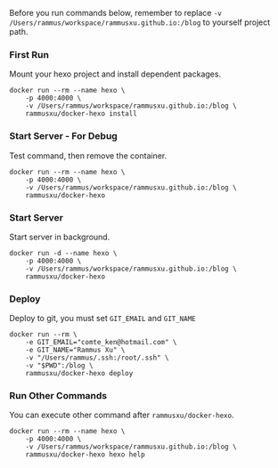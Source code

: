 Before you run commands below, remember to replace `-v /Users/rammus/workspace/rammusxu.github.io:/blog` to yourself project path.

### First Run

Mount your hexo project and install dependent packages.

```
docker run --rm --name hexo \
    -p 4000:4000 \
    -v /Users/rammus/workspace/rammusxu.github.io:/blog \
    rammusxu/docker-hexo install
```

### Start Server - For Debug

Test command, then remove the container.

```
docker run --rm --name hexo \
    -p 4000:4000 \
    -v /Users/rammus/workspace/rammusxu.github.io:/blog \
    rammusxu/docker-hexo
```

### Start Server

Start server in background.

```
docker run -d --name hexo \
    -p 4000:4000 \
    -v /Users/rammus/workspace/rammusxu.github.io:/blog \
    rammusxu/docker-hexo
```

### Deploy

Deploy to git, you must set `GIT_EMAIL` and `GIT_NAME`

```
docker run --rm \
    -e GIT_EMAIL="comte_ken@hotmail.com" \
    -e GIT_NAME="Rammus Xu" \
    -v "/Users/rammus/.ssh:/root/.ssh" \
    -v "$PWD":/blog \
    rammusxu/docker-hexo deploy
```

### Run Other Commands

You can execute other command after `rammusxu/docker-hexo`.

```
docker run --rm --name hexo \
    -p 4000:4000 \
    -v /Users/rammus/workspace/rammusxu.github.io:/blog \
    rammusxu/docker-hexo hexo help
```

